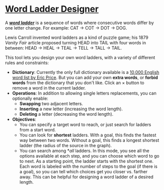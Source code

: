 # [Word Ladder Designer](https://edemaine.github.io/word-ladder/)

A [***word ladder***](https://en.wikipedia.org/wiki/Word_ladder)
is a sequence of words where consecutive words differ by one letter change.
For example: CAT → COT → DOT → DOG.

Lewis Carroll invented word ladders as a kind of puzzle game;
his 1879 *Vanity Fair* article proposed turning HEAD into TAIL with four words
in between: HEAD → HEAL → TEAL → TELL → TALL → TAIL.

This tool lets you design your own word ladders,
with a variety of different rules and constraints:

* **Dictionary**: Currently the only full dictionary available is a
  [10,000 English word list by Eric Price](https://www.mit.edu/~ecprice/wordlist.10000).
  But you can add your own **extra words**,
  or **forbid words** from the dictionary that you don't like.
  Click an × button to remove a word in the current ladder.
* **Operations**: In addition to allowing single letters replacements,
  you can optionally enable:
  * **Swapping** two adjacent letters.
  * **Inserting** a new letter (increasing the word length).
  * **Deleting** a letter (decreasing the word length).
* **Objectives**:
  * You can specify a target word to reach, or
    just search for ladders from a start word.
  * You can look for **shortest** ladders.
    With a goal, this finds the fastest way between two words.
    Without a goal, this finds a longest shortest ladder
    (the radius of the source in the graph).
  * You can search among **all* ladders.
    In this mode, you see all the options available at each step,
    and you can choose which word to go to next.
    As a starting point, the ladder starts with the shortest one.
    Each word is labeled with the number of steps to the goal
    (if there is a goal), so you can tell which choices get you closer
    vs. farther away.
    This can be helpful for designing a word ladder of a desired length.
